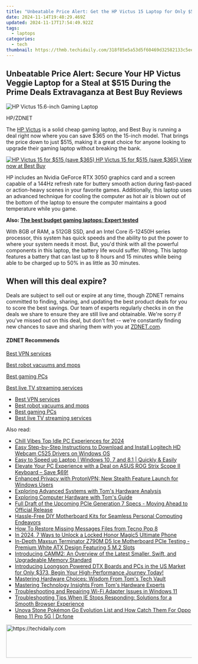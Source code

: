 ```yaml
---
title: "Unbeatable Price Alert: Get the HP Victus 15 Laptop for Only $530 During Prime Day Sale – Exclusive Deal From Best Buy Featured ."
date: 2024-11-14T19:48:29.469Z
updated: 2024-11-17T17:54:49.922Z
tags:
  - laptops
categories:
  - tech
thumbnail: https://thmb.techidaily.com/318f85e5a53d5f60469d32582133c5ee92bbc0ceb979fd63de287576e36507bb.jpg
---
```


## Unbeatable Price Alert: Secure Your HP Victus Veggie Laptop for a Steal at $515 During the Prime Deals Extravaganza at Best Buy  Reviews

![HP Victus 15.6-inch Gaming Laptop](https://www.zdnet.com/a/img/resize/ef908b1397d11fee9b7e33613347c20525be41f3/2024/10/09/0dab5962-0dd7-466f-9bfa-3f23921f6af1/hp-victus-laptop-3.jpg?auto=webp&width=1280)

HP/ZDNET

The [HP Victus](https://shop-links.co/link/?url=https%3A%2F%2Fwww.bestbuy.com%2Fsite%2Fhp-victus-15-6-full-hd-144hz-gaming-laptop-intel-core-i5-8gb-memory-nvidia-geforce-rtx-3050-512gb-ssd-performance-blue%2F6570600.p%3FskuId%3D6570600&publisher_slug=itechdaily19598&exclusive=1) is a solid cheap gaming laptop, and Best Buy is running a deal right now where you can save $365 on the 15-inch model. That brings the price down to just $515, making it a great choice for anyone looking to upgrade their gaming laptop without breaking the bank. 

[![HP Victus 15 for $515 (save $365)](https://www.zdnet.com/a/img/resize/e22b5a507113c6b8db54535ca800445afb72cbcb/2024/10/09/ab9dbfb7-282c-4f86-b669-063b38c9d1b2/hp-victus-laptop.jpg?auto=webp&fit=crop&height=172.5&width=294) HP Victus 15 for $515 (save $365) View now at Best Buy](https://shop-links.co/link/?url=https%3A%2F%2Fwww.bestbuy.com%2Fsite%2Fhp-victus-15-6-full-hd-144hz-gaming-laptop-intel-core-i5-8gb-memory-nvidia-geforce-rtx-3050-512gb-ssd-performance-blue%2F6570600.p%3FskuId%3D6570600&publisher_slug=itechdaily19598&exclusive=1)

HP includes an Nvidia GeForce RTX 3050 graphics card and a screen capable of a 144Hz refresh rate for buttery smooth action during fast-paced or action-heavy scenes in your favorite games. Additionally, this laptop uses an advanced technique for cooling the computer as hot air is blown out of the bottom of the laptop to ensure the computer maintains a good temperature while you game.

**Also: [The best budget gaming laptops: Expert tested](https://www.zdnet.com/article/best-budget-gaming-laptop/)** 

With 8GB of RAM, a 512GB SSD, and an Intel Core i5-12450H series processor, this system has quick speeds and the ability to put the power to where your system needs it most. But, you'd think with all the powerful components in this laptop, the battery life would suffer. Wrong. This laptop features a battery that can last up to 8 hours and 15 minutes while being able to be charged up to 50% in as little as 30 minutes.

## When will this deal expire?

Deals are subject to sell out or expire at any time, though ZDNET remains committed to finding, sharing, and updating the best product deals for you to score the best savings. Our team of experts regularly checks in on the deals we share to ensure they are still live and obtainable. We're sorry if you've missed out on this deal, but don't fret -- we're constantly finding new chances to save and sharing them with you at [ZDNET.com](https://www.zdnet.com/). 

#### **ZDNET** Recommends

[Best VPN services](https://www.zdnet.com/article/best-vpn/ "Best VPN services")

[Best robot vacuums and mops](https://www.zdnet.com/article/best-robot-vacuum-mop/ "Best robot vacuums and mops")

[Best gaming PCs](https://www.zdnet.com/article/best-gaming-pc/ "Best gaming PCs")

[Best live TV streaming services](https://www.zdnet.com/article/best-live-tv-streaming-service/ "Best live TV streaming services")

* [Best VPN services](https://www.zdnet.com/article/best-vpn/ "Best VPN services")
* [Best robot vacuums and mops](https://www.zdnet.com/article/best-robot-vacuum-mop/ "Best robot vacuums and mops")
* [Best gaming PCs](https://www.zdnet.com/article/best-gaming-pc/ "Best gaming PCs")
* [Best live TV streaming services](https://www.zdnet.com/article/best-live-tv-streaming-service/ "Best live TV streaming services")

<ins class="adsbygoogle"
     style="display:block"
     data-ad-format="autorelaxed"
     data-ad-client="ca-pub-7571918770474297"
     data-ad-slot="1223367746"></ins>

<ins class="adsbygoogle"
     style="display:block"
     data-ad-client="ca-pub-7571918770474297"
     data-ad-slot="8358498916"
     data-ad-format="auto"
     data-full-width-responsive="true"></ins>

<span class="atpl-alsoreadstyle">Also read:</span>
<div><ul>
<li><a href="https://screen-activity-recording.techidaily.com/chill-vibes-top-idle-pc-experiences-for-2024/"><u>Chill Vibes Top Idle PC Experiences for 2024</u></a></li>
<li><a href="https://win-dash.techidaily.com/easy-step-by-step-instructions-to-download-and-install-logitech-hd-webcam-c525-drivers-on-windows-os/"><u>Easy Step-by-Step Instructions to Download and Install Logitech HD Webcam C525 Drivers on Windows OS</u></a></li>
<li><a href="https://tech-haven.techidaily.com/easy-to-speed-up-laptop-windows-10-7-and-81-quickly-and-easily/"><u>Easy to Speed up Laptop | Windows 10, 7 and 8.1 | Quickly & Easily</u></a></li>
<li><a href="https://hardware-help.techidaily.com/elevate-your-pc-experience-with-a-deal-on-asus-rog-strix-scope-ii-keyboard-save-69/"><u>Elevate Your PC Experience with a Deal on ASUS ROG Strix Scope II Keyboard – Save $69!</u></a></li>
<li><a href="https://techno-recovery.techidaily.com/enhanced-privacy-with-protonvpn-new-stealth-feature-launch-for-windows-users/"><u>Enhanced Privacy with ProtonVPN: New Stealth Feature Launch for Windows Users</u></a></li>
<li><a href="https://hardware-reviews.techidaily.com/exploring-advanced-systems-with-toms-hardware-analysis/"><u>Exploring Advanced Systems with Tom's Hardware Analysis</u></a></li>
<li><a href="https://hardware-reviews.techidaily.com/exploring-computer-hardware-with-toms-guide/"><u>Exploring Computer Hardware with Tom's Guide</u></a></li>
<li><a href="https://hardware-reviews.techidaily.com/full-draft-of-the-upcoming-pcie-generation-7-specs-moving-ahead-to-official-release/"><u>Full Draft of the Upcoming PCIe Generation 7 Specs - Moving Ahead to Official Release</u></a></li>
<li><a href="https://hardware-reviews.techidaily.com/hassle-free-diy-motherboard-kits-for-seamless-personal-computing-endeavors/"><u>Hassle-Free DIY Motherboard Kits for Seamless Personal Computing Endeavors</u></a></li>
<li><a href="https://blog-min.techidaily.com/how-to-restore-missing-messages-files-from-tecno-pop-8-by-fonelab-android-recover-messages/"><u>How To Restore Missing Messages Files from Tecno Pop 8</u></a></li>
<li><a href="https://unlock-android.techidaily.com/in-2024-7-ways-to-unlock-a-locked-honor-magic5-ultimate-phone-by-drfone-android/"><u>In 2024, 7 Ways to Unlock a Locked Honor Magic5 Ultimate Phone</u></a></li>
<li><a href="https://hardware-reviews.techidaily.com/in-depth-maxsun-terminator-z790m-d5-ice-motherboard-pcie-testing-premium-white-atx-design-featuring-5-m2-slots/"><u>In-Depth Maxsun Terminator Z790M D5 Ice Motherboard PCIe Testing - Premium White ATX Design Featuring 5 M.2 Slots</u></a></li>
<li><a href="https://hardware-reviews.techidaily.com/introducing-camm2-an-overview-of-the-latest-smaller-swift-and-upgradeable-memory-standard/"><u>Introducing CAMM2: An Overview of the Latest Smaller, Swift, and Upgradeable Memory Standard</u></a></li>
<li><a href="https://hardware-reviews.techidaily.com/introducing-loongson-powered-dtx-boards-and-pcs-in-the-us-market-for-only-373-begin-your-high-performance-journey-today/"><u>Introducing Loongson Powered DTX Boards and PCs in the US Market for Only $373, Begin Your High-Performance Journey Today!</u></a></li>
<li><a href="https://hardware-reviews.techidaily.com/mastering-hardware-choices-wisdom-from-toms-tech-vault/"><u>Mastering Hardware Choices: Wisdom From Tom's Tech Vault</u></a></li>
<li><a href="https://hardware-reviews.techidaily.com/mastering-technology-insights-from-toms-hardware-experts/"><u>Mastering Technology Insights From Tom's Hardware Experts</u></a></li>
<li><a href="https://win-dash.techidaily.com/troubleshooting-and-repairing-wi-fi-adapter-issues-in-windows-11/"><u>Troubleshooting and Repairing Wi-Fi Adapter Issues in Windows 11</u></a></li>
<li><a href="https://win-answers.techidaily.com/troubleshooting-tips-when-ie-stops-responding-solutions-for-a-smooth-browser-experience/"><u>Troubleshooting Tips When IE Stops Responding: Solutions for a Smooth Browser Experience</u></a></li>
<li><a href="https://android-pokemon-go.techidaily.com/unova-stone-pokemon-go-evolution-list-and-how-catch-them-for-oppo-reno-11-pro-5g-drfone-by-drfone-virtual-android/"><u>Unova Stone Pokémon Go Evolution List and How Catch Them For Oppo Reno 11 Pro 5G | Dr.fone</u></a></li>
</ul></div>

<!-- affiliate ads begin -->
<a href="https://appsumo.8odi.net/c/5597632/2068416/7443" target="_top" id="2068416">
  <img src="//a.impactradius-go.com/display-ad/7443-2068416" border="0" alt="https://techidaily.com" width="728" height="90"/>
</a>
<img height="0" width="0" src="https://appsumo.8odi.net/i/5597632/2068416/7443" style="position:absolute;visibility:hidden;" border="0" />
<!-- affiliate ads end -->


